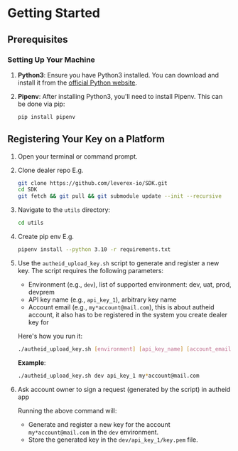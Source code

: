 # **Getting Started**

## **Prerequisites**

### **Setting Up Your Machine**
1. **Python3**: Ensure you have Python3 installed. You can download and install it from the [official Python website](https://www.python.org/downloads/).
   
2. **Pipenv**: After installing Python3, you'll need to install Pipenv. This can be done via pip:
    ```bash
    pip install pipenv
    ```

## **Registering Your Key on a Platform**

1. Open your terminal or command prompt.

2. Clone dealer repo
    E.g.
    ```sh
    git clone https://github.com/leverex-io/SDK.git
    cd SDK
    git fetch && git pull && git submodule update --init --recursive
    ```

3. Navigate to the `utils` directory:
    ```sh
    cd utils
    ```

4. Create pip env
    E.g.
    ```sh
    pipenv install --python 3.10 -r requirements.txt
    ```

5. Use the `autheid_upload_key.sh` script to generate and register a new key.
    The script requires the following parameters:
   - Environment (e.g., `dev`), list of supported environment: dev, uat, prod, devprem
   - API key name (e.g., `api_key_1`), arbitrary key name
   - Account email (e.g., `my*account@mail.com`), this is about autheid account, it also has to be registered in the system you create dealer key for

    Here's how you run it:

    ```sh
    ./autheid_upload_key.sh [environment] [api_key_name] [account_email]
    ```

    **Example**:
    ```sh
    ./autheid_upload_key.sh dev api_key_1 my*account@mail.com
    ```
6. Ask account owner to sign a request (generated by the script) in autheid app

    Running the above command will:
   - Generate and register a new key for the account `my*account@mail.com` in the `dev` environment.
   - Store the generated key in the `dev/api_key_1/key.pem` file.

